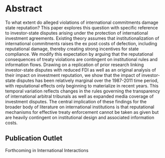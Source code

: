 Abstract
====

To what extent do alleged violations of international commitments damage state reputation? This paper explores this question with specific reference to investor-state disputes arising under the protection of international investment agreements. Existing theory assumes that institutionalization of international commitments raises the ex post costs of defection, including reputational damage, thereby creating strong incentives for state compliance. We modify this expectation by arguing that the reputational consequences of treaty violations are contingent on institutional rules and information flows. Drawing on a replication of prior research linking investor-state disputes with reduced FDI as well as an original analysis of their impact on investment reputation, we show that the impact of investor-state disputes has been relatively marginal over the 1987-2011 time period, with reputational effects only beginning to materialize in recent years. This temporal variation reflects changes in the rules governing the transparency of international arbitral tribunals as well as expanded media coverage of investment disputes. The central implication of these findings for the broader body of literature on international institutions is that reputational mechanisms for effective treaty enforcement cannot be taken as given but are heavily contingent on institutional design and associated information costs.

Publication Outlet
---
Forthcoming in International Interactions
